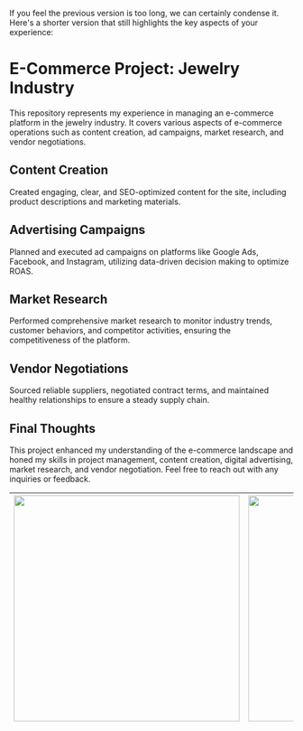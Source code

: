 If you feel the previous version is too long, we can certainly condense it. Here's a shorter version that still highlights the key aspects of your experience:

# E-Commerce Project: Jewelry Industry

This repository represents my experience in managing an e-commerce platform in the jewelry industry. It covers various aspects of e-commerce operations such as content creation, ad campaigns, market research, and vendor negotiations.

## Content Creation
Created engaging, clear, and SEO-optimized content for the site, including product descriptions and marketing materials.

## Advertising Campaigns
Planned and executed ad campaigns on platforms like Google Ads, Facebook, and Instagram, utilizing data-driven decision making to optimize ROAS.

## Market Research
Performed comprehensive market research to monitor industry trends, customer behaviors, and competitor activities, ensuring the competitiveness of the platform.

## Vendor Negotiations
Sourced reliable suppliers, negotiated contract terms, and maintained healthy relationships to ensure a steady supply chain.

## Final Thoughts
This project enhanced my understanding of the e-commerce landscape and honed my skills in project management, content creation, digital advertising, market research, and vendor negotiation. Feel free to reach out with any inquiries or feedback.

| <img src="https://github.com/babakziaei/Data-Analysis/assets/126654048/bbebe98d-4e43-4315-909b-5fc1344c762f" width="400"> | <img src="https://github.com/babakziaei/Data-Analysis/assets/126654048/251e52db-1650-4090-9bff-287e582cdc29" width="400"> | <img src="https://github.com/babakziaei/Data-Analysis/assets/126654048/4b2487d1-e031-4125-9f69-e36fa6c9df03" width="400"> |
|:---:|:---:|:---:|








